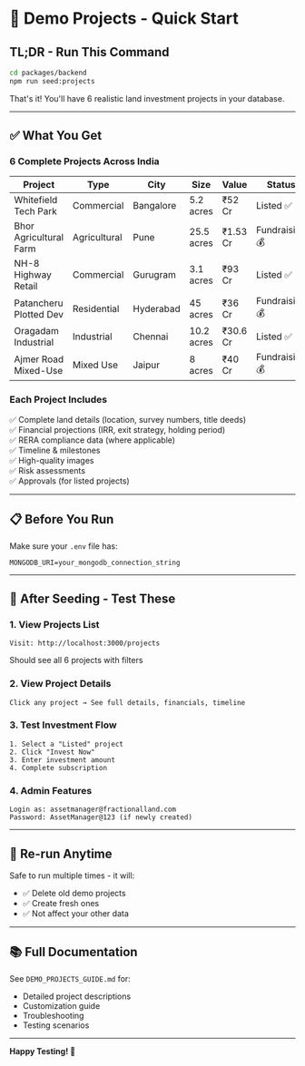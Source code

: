# 🚀 Demo Projects - Quick Start

## TL;DR - Run This Command

```bash
cd packages/backend
npm run seed:projects
```

That's it! You'll have 6 realistic land investment projects in your database.

---

## ✅ What You Get

### **6 Complete Projects Across India**

| Project | Type | City | Size | Value | Status |
|---------|------|------|------|-------|--------|
| Whitefield Tech Park | Commercial | Bangalore | 5.2 acres | ₹52 Cr | Listed ✅ |
| Bhor Agricultural Farm | Agricultural | Pune | 25.5 acres | ₹1.53 Cr | Fundraising 💰 |
| NH-8 Highway Retail | Commercial | Gurugram | 3.1 acres | ₹93 Cr | Listed ✅ |
| Patancheru Plotted Dev | Residential | Hyderabad | 45 acres | ₹36 Cr | Fundraising 💰 |
| Oragadam Industrial | Industrial | Chennai | 10.2 acres | ₹30.6 Cr | Listed ✅ |
| Ajmer Road Mixed-Use | Mixed Use | Jaipur | 8 acres | ₹40 Cr | Fundraising 💰 |

### **Each Project Includes**

✅ Complete land details (location, survey numbers, title deeds)  
✅ Financial projections (IRR, exit strategy, holding period)  
✅ RERA compliance data (where applicable)  
✅ Timeline & milestones  
✅ High-quality images  
✅ Risk assessments  
✅ Approvals (for listed projects)

---

## 📋 Before You Run

Make sure your `.env` file has:
```
MONGODB_URI=your_mongodb_connection_string
```

---

## 🎯 After Seeding - Test These

### **1. View Projects List**
```
Visit: http://localhost:3000/projects
```
Should see all 6 projects with filters

### **2. View Project Details**
```
Click any project → See full details, financials, timeline
```

### **3. Test Investment Flow**
```
1. Select a "Listed" project
2. Click "Invest Now"
3. Enter investment amount
4. Complete subscription
```

### **4. Admin Features**
```
Login as: assetmanager@fractionalland.com
Password: AssetManager@123 (if newly created)
```

---

## 🔄 Re-run Anytime

Safe to run multiple times - it will:
- ✅ Delete old demo projects
- ✅ Create fresh ones
- ✅ Not affect your other data

---

## 📚 Full Documentation

See `DEMO_PROJECTS_GUIDE.md` for:
- Detailed project descriptions
- Customization guide
- Troubleshooting
- Testing scenarios

---

**Happy Testing! 🎉**

